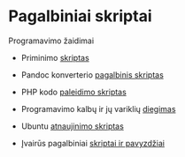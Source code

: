# Pagalbiniai skriptai

Programavimo žaidimai

* Priminimo [skriptas](./alarm-clock/readme.md)

* Pandoc konverterio [pagalbinis skriptas](./pandoc/readme.md)

* PHP kodo [paleidimo skriptas](./php-script-loader/readme.md)

* Programavimo kalbų ir jų variklių [diegimas](./install/readme.md)

* Ubuntu [atnaujinimo skriptas](./sys-upgrade/readme.md)

* Įvairūs pagalbiniai [skriptai ir pavyzdžiai](./utilities/readme.md)
